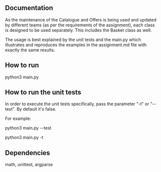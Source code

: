 ## Documentation

As the maintenance of the Catalogue and Offers is being used and updated by different teams 
(as per the requirements of the assignment), each class is designed to be used separately. 
This includes the Basket class as well.

The usage is best explained by the unit tests and the main.py which illustrates and reproduces
the examples in the assignment.md file with exactly the same results.

## How to run

python3 main.py

## How to run the unit tests
In order to execute the unit tests specifically, pass the parameter "-t" or "--test". By default it's false.

For example:

python3 main.py --test

python3 main.py -t

## Dependencies
math, unittest, argparse
